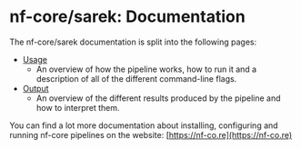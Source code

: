 # nf-core/sarek: Documentation

The nf-core/sarek documentation is split into the following pages:

-   [Usage](usage.md)
    -   An overview of how the pipeline works, how to run it and a description of all of the different command-line flags.
-   [Output](output.md)
    -   An overview of the different results produced by the pipeline and how to interpret them.

You can find a lot more documentation about installing, configuring and running nf-core pipelines on the website: [https://nf-co.re](https://nf-co.re)
